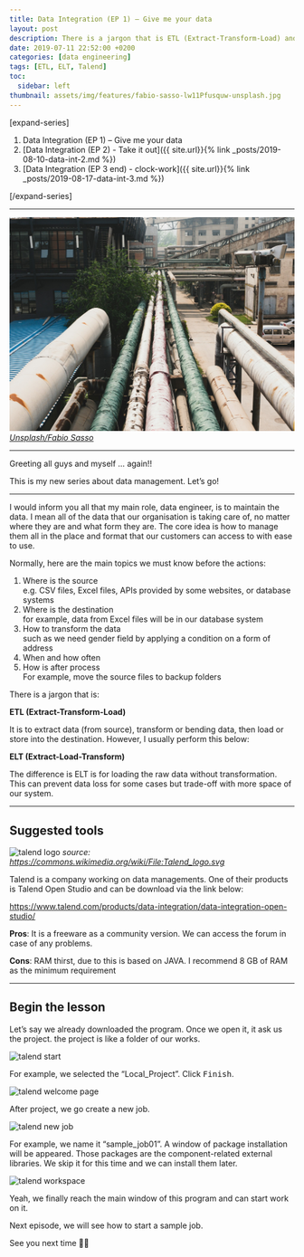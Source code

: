 ```yaml
---
title: Data Integration (EP 1) – Give me your data
layout: post
description: There is a jargon that is ETL (Extract-Transform-Load) and ELT (Extract-Load-Transform)
date: 2019-07-11 22:52:00 +0200
categories: [data engineering]
tags: [ETL, ELT, Talend]
toc:
  sidebar: left
thumbnail: assets/img/features/fabio-sasso-lw11Pfusquw-unsplash.jpg
---
```

[expand-series]

  1. Data Integration (EP 1) – Give me your data
  1. [Data Integration (EP 2) - Take it out]({{ site.url}}{% link _posts/2019-08-10-data-int-2.md %})
  1. [Data Integration (EP 3 end) - clock-work]({{ site.url}}{% link _posts/2019-08-17-data-int-3.md %})

[/expand-series]

---
![feature img](/assets/img/features/fabio-sasso-lw11Pfusquw-unsplash.jpg)
*[Unsplash/Fabio Sasso](https://unsplash.com/photos/green-and-white-metal-pipe-lw11Pfusquw)*

---

Greeting all guys and myself … again!!

This is my new series about data management. Let’s go!

---

I would inform you all that my main role, data engineer, is to maintain the data. I mean all of the data that our organisation is taking care of, no matter where they are and what form they are. The core idea is how to manage them all in the place and format that our customers can access to with ease to use.

Normally, here are the main topics we must know before the actions:

1. Where is the source  
  e.g. CSV files, Excel files, APIs provided by some websites, or database systems
1. Where is the destination  
  for example, data from Excel files will be in our database system
1. How to transform the data  
  such as we need gender field by applying a condition on a form of address
1. When and how often
1. How is after process  
  For example, move the source files to backup folders

There is a jargon that is:  

**ETL (Extract-Transform-Load)**

It is to extract data (from source), transform or bending data, then load or store into the destination. However, I usually perform this below:

**ELT (Extract-Load-Transform)**

The difference is ELT is for loading the raw data without transformation. This can prevent data loss for some cases but trade-off with more space of our system.

---

## Suggested tools

![talend logo](https://bluebirzdotnet.s3.ap-southeast-1.amazonaws.com/data_integration_eps/Talend_logo.svg)
*source: <https://commons.wikimedia.org/wiki/File:Talend_logo.svg>*

Talend is a company working on data managements. One of their products is Talend Open Studio and can be download via the link below:

<https://www.talend.com/products/data-integration/data-integration-open-studio/>

**Pros**: It is a freeware as a community version. We can access the forum in case of any problems.

**Cons**: RAM thirst, due to this is based on JAVA. I recommend 8 GB of RAM as the minimum requirement

---

## Begin the lesson

Let’s say we already downloaded the program. Once we open it, it ask us the project. the project is like a folder of our works.

![talend start](https://bluebirzdotnet.s3.ap-southeast-1.amazonaws.com/data_integration_eps/Screen-Shot-2562-07-24-at-23.07.29.png)

For example, we selected the “Local_Project”. Click <kbd>Finish</kbd>.

![talend welcome page](https://bluebirzdotnet.s3.ap-southeast-1.amazonaws.com/data_integration_eps/Screen-Shot-2562-07-24-at-23.10.49.png)

After project, we go create a new job.

![talend new job](https://bluebirzdotnet.s3.ap-southeast-1.amazonaws.com/data_integration_eps/Screen-Shot-2562-07-24-at-23.14.14.png)

For example, we name it “sample_job01”. A window of package installation will be appeared. Those packages are the component-related external libraries. We skip it for this time and we can install them later.

![talend workspace](https://bluebirzdotnet.s3.ap-southeast-1.amazonaws.com/data_integration_eps/Screen-Shot-2562-07-24-at-23.19.44.png)

Yeah, we finally reach the main window of this program and can start work on it.

Next episode, we will see how to start a sample job.

See you next time 👋🏼
